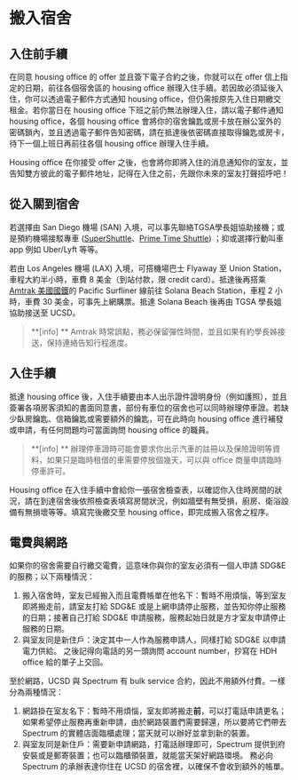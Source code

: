 # 搬入宿舍
## 入住前手續
在同意 housing office 的 offer 並且簽下電子合約之後，你就可以在 offer 信上指定的日期，前往各個宿舍區的 housing office 辦理入住手續。若因故必須延後入住，你可以透過電子郵件方式通知 housing office，但仍需按原先入住日期繳交租金。若你當日在 housing office 下班之前仍無法辦理入住，請以電子郵件通知 housing office，各個 housing office 會將你的宿舍鑰匙或房卡放在辦公室外的密碼鎖內，並且透過電子郵件告知密碼，請在抵達後依密碼直接取得鑰匙或房卡，待下一個上班日再前往各個 housing office 辦理入住手續。

Housing office 在你接受 offer 之後，也會將你即將入住的消息通知你的室友，並告知雙方彼此的電子郵件地址，記得在入住之前，先跟你未來的室友打聲招呼吧！

## 從入關到宿舍
若選擇由 San Diego 機場 (SAN) 入境，可以事先聯絡TGSA學長姐協助接機；或是預約機場接駁專車 ([SuperShuttle](https://www.supershuttle.com/)、[Prime Time Shuttle](http://www.primetimeshuttle.com/)) ；抑或選擇行動叫車 app 例如 Uber/Lyft 等等。

若由 Los Angeles 機場 (LAX) 入境，可搭機場巴士 Flyaway 至 Union Station，車程大約半小時，車費 8 美金（到站付款，限 credit card）。抵達後再搭乘 [Amtrak 美國國鐵](http://www.amtrak.com)的 Pacific Surfliner 線前往 Solana Beach Station，車程 2 小時，車費 30 美金，可事先上網購票。抵達 Solana Beach 後再由 TGSA 學長姐協助接送至 UCSD。
> **[info] **
> Amtrak 時常誤點，務必保留彈性時間，並且如果有約學長姊接送，保持連絡告知行程進度。

## 入住手續
抵達 housing office 後，入住手續要由本人出示證件證明身份（例如護照），並且簽署各項房客須知的書面同意書，部份有車位的宿舍也可以同時辦理停車證。若缺少臥房鑰匙、信箱鑰匙或需要額外的鑰匙，可在此時向 housing office 進行補發或申請，有任何問題均可當面詢問 housing office 的職員。
> **[info] **
> 辦理停車證時可能會要求你出示汽車的註冊以及保險證明等資料，如果只是臨時租借的車需要停放個幾天，可以與 office 商量申請臨時停車許可。

Housing office 在入住手續中會給你一張宿舍檢查表，以確認你入住時房間的狀況，請在到達宿舍後依照檢查表填寫房間狀況，例如牆壁有無受損，廚房、衛浴設備有無損壞等等。填寫完後繳交至 housing office，即完成搬入宿舍之程序。

## 電費與網路
如果你的宿舍需要自行繳交電費，這意味你與你的室友必須有一個人申請 SDG&E 的服務；以下兩種情況：
1. 搬入宿舍時，室友已經搬入而且電費帳單在他名下：暫時不用煩惱，等到室友即將搬走前，請室友打給 SDG&E 或是上網申請停止服務，並告知你停止服務的日期；接著自己打給 SDG&E 申請服務，服務起始日就是方才室友申請停止服務的日期。
2. 與室友同是新住戶：決定其中一人作為服務申請人，同樣打給 SDG&E 以申請電力供給。
之後記得向電話的另一頭詢問 account number，抄寫在 HDH office 給的單子上交回。

至於網路，UCSD 與 Spectrum 有 bulk service 合約，因此不用額外付費。一樣分為兩種情況：
1. 網路掛在室友名下：暫時不用煩惱，室友即將搬走**前**，可以打電話申請更名；如果希望停止服務再重新申請，由於網路裝置們需要歸還，所以要將它們帶去 Spectrum 的實體店面臨櫃處理；當天就可以辦好並拿到新的裝置。
2. 與室友同是新住戶：需要新申請網路，打電話辦理即可，Spectrum 提供到府安裝或是郵寄裝置；也可以臨櫃領裝置，就能當天架好網路環境。
務必向 Spectrum 的承辦表達你住在 UCSD 的宿舍裡，以確保不會收到額外的帳單。
